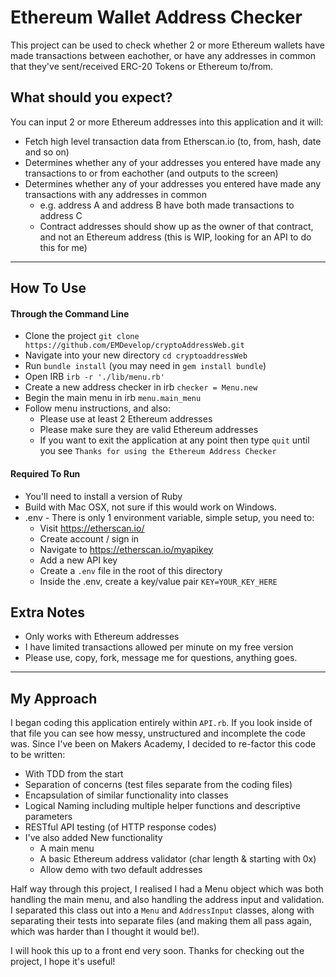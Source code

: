 # Ethereum Wallet Address Checker

This project can be used to check whether 2 or more Ethereum wallets have made transactions between eachother, or have any addresses in common that they've sent/received ERC-20 Tokens or Ethereum to/from.

## What should you expect?

You can input 2 or more Ethereum addresses into this application and it will:

- Fetch high level transaction data from Etherscan.io (to, from, hash, date and so on)
- Determines whether any of your addresses you entered have made any transactions to or from eachother (and outputs to the screen)
- Determines whether any of your addresses you entered have made any transactions with any addresses in common
  - e.g. address A and address B have both made transactions to address C
  - Contract addresses should show up as the owner of that contract, and not an Ethereum address (this is WIP, looking for an API to do this for me)

---

## How To Use

#### Through the Command Line

- Clone the project `git clone https://github.com/EMDevelop/cryptoAddressWeb.git`
- Navigate into your new directory `cd cryptoaddressWeb`
- Run `bundle install` (you may need in `gem install bundle`)
- Open IRB `irb -r './lib/menu.rb'`
- Create a new address checker in irb `checker = Menu.new`
- Begin the main menu in irb `menu.main_menu`
- Follow menu instructions, and also:
  - Please use at least 2 Ethereum addresses
  - Please make sure they are valid Ethereum addresses
  - If you want to exit the application at any point then type `quit` until you see `Thanks for using the Ethereum Address Checker`

#### Required To Run

- You'll need to install a version of Ruby
- Build with Mac OSX, not sure if this would work on Windows.
- .env - There is only 1 environment variable, simple setup, you need to:
  - Visit https://etherscan.io/
  - Create account / sign in
  - Navigate to https://etherscan.io/myapikey
  - Add a new API key
  - Create a `.env` file in the root of this directory
  - Inside the .env, create a key/value pair `KEY=YOUR_KEY_HERE`

## Extra Notes

- Only works with Ethereum addresses
- I have limited transactions allowed per minute on my free version
- Please use, copy, fork, message me for questions, anything goes.

---

## My Approach

I began coding this application entirely within `API.rb`. If you look inside of that file you can see how messy, unstructured and incomplete the code was. Since I've been on Makers Academy, I decided to re-factor this code to be written:

- With TDD from the start
- Separation of concerns (test files separate from the coding files)
- Encapsulation of similar functionality into classes
- Logical Naming including multiple helper functions and descriptive parameters
- RESTful API testing (of HTTP response codes)
- I've also added New functionality
  - A main menu
  - A basic Ethereum address validator (char length & starting with 0x)
  - Allow demo with two default addresses

Half way through this project, I realised I had a Menu object which was both handling the main menu, and also handling the address input and validation. I separated this class out into a `Menu` and `AddressInput` classes, along with separating their tests into separate files (and making them all pass again, which was harder than I thought it would be!).

I will hook this up to a front end very soon. Thanks for checking out the project, I hope it's useful!
